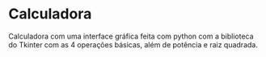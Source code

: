 # Calculadora
 Calculadora com uma interface gráfica feita com python com a biblioteca do Tkinter com as 4 operações básicas, além de potência e raiz quadrada.
